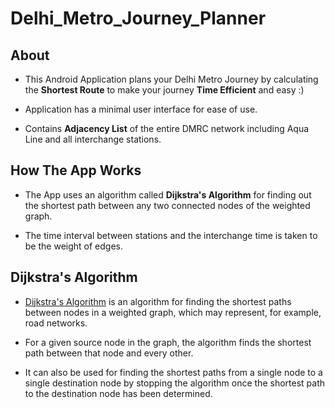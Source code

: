 # Delhi_Metro_Journey_Planner
## About
* This Android Application plans your Delhi Metro Journey by calculating the **Shortest Route** to make your journey **Time Efficient** and easy :)

* Application has a minimal user interface for ease of use.

* Contains **Adjacency List** of the entire DMRC network including Aqua Line and all interchange stations.
## How The App Works

* The App uses an algorithm called **Dijkstra's Algorithm** for finding out the shortest path between any two connected nodes of the weighted graph.

* The time interval between stations and the interchange time is taken to be the weight of edges.
## Dijkstra's Algorithm
* [Dijkstra's Algorithm](https://en.wikipedia.org/wiki/Dijkstra%27s_algorithm#:~:text=Dijkstra's%20algorithm%20(%2F%CB%88da%C9%AA,Dijkstra's%20algorithm)) is an algorithm for finding the shortest paths between nodes in a weighted graph, which may represent, for example, road networks.

* For a given source node in the graph, the algorithm finds the shortest path between that node and every other.

* It can also be used for finding the shortest paths from a single node to a single destination node by stopping the algorithm once the shortest path to the destination node has been determined.
